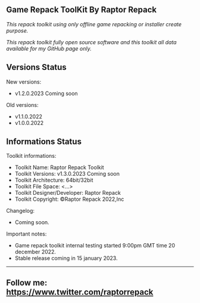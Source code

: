 Game Repack ToolKit By Raptor Repack
----------------------------------------------------------------------------------------------------

*This repack toolkit using only offline game repacking or installer create purpose.*

*This repack toolkit fully open source software and this toolkit all data available for my GitHub page only.*

Versions Status
----------------------------------------------------------------------------------------------------
New versions:

- v1.2.0.2023 Coming soon

Old versions:

- v1.1.0.2022
- v1.0.0.2022

Informations Status
----------------------------------------------------------------------------------------------------
Toolkit informations:
- Toolkit Name: Raptor Repack Toolkit
- Toolkit Versions: v1.3.0.2023 Coming soon
- Toolkit Architecture: 64bit/32bit
- Toolkit File Space: <...>
- Toolkit Designer/Developer: Raptor Repack
- Toolkit Copyright: ©Raptor Repack 2022,Inc

Changelog:
- Coming soon.

Important notes:

- Game repack toolkit internal testing started 9:00pm GMT time 20 december 2022.
- Stable release coming in 15 january 2023.
---------------------------------------------------------------------------------------------------
Follow me: https://www.twitter.com/raptorrepack
---------------------------------------------------------------------------------------------------
